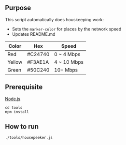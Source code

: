 ## Purpose
This script automatically does houskeeping work:

* Sets the `marker-color` for places by the network speed
* Updates README.md

Color  | Hex     | Speed
------ | ------- | -----
Red    | #C24740 | 0 ~ 4 Mbps
Yellow | #F3AE1A | 4 ~ 10 Mbps
Green  | #50C240 | 10+ Mbps

## Prerequisite
[Node.js](https://nodejs.org/)

```shell
cd tools
npm install
```

## How to run

```shell
./tools/housepeeker.js
```
